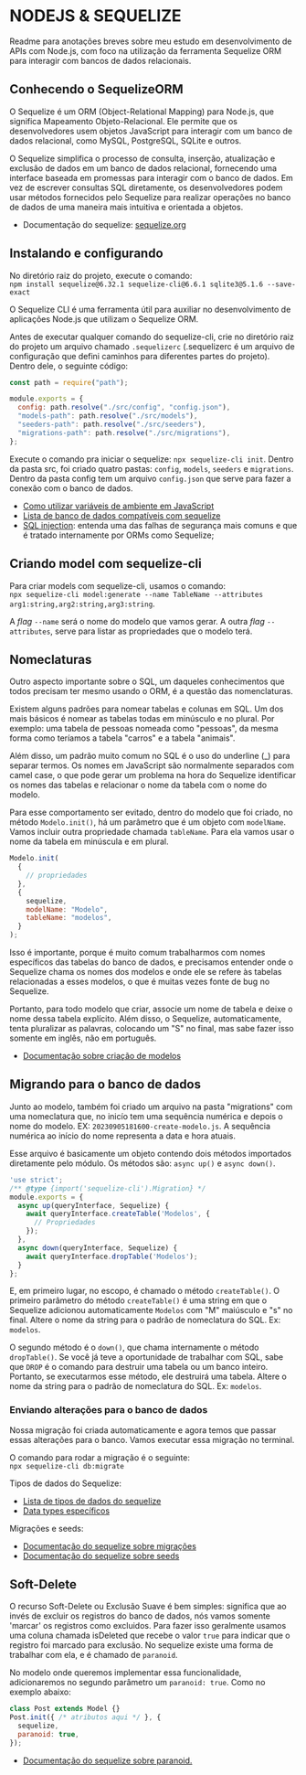 # NODEJS & SEQUELIZE

Readme para anotações breves sobre meu estudo em desenvolvimento de APIs com Node.js, com foco na utilização da ferramenta Sequelize ORM para interagir com bancos de dados relacionais.

## Conhecendo o SequelizeORM

O Sequelize é um ORM (Object-Relational Mapping) para Node.js, que significa Mapeamento Objeto-Relacional. Ele permite que os desenvolvedores usem objetos JavaScript para interagir com um banco de dados relacional, como MySQL, PostgreSQL, SQLite e outros.

O Sequelize simplifica o processo de consulta, inserção, atualização e exclusão de dados em um banco de dados relacional, fornecendo uma interface baseada em promessas para interagir com o banco de dados. Em vez de escrever consultas SQL diretamente, os desenvolvedores podem usar métodos fornecidos pelo Sequelize para realizar operações no banco de dados de uma maneira mais intuitiva e orientada a objetos.

- Documentação do sequelize: <a href="https://sequelize.org/" target="_blank">sequelize.org</a>

## Instalando e configurando

No diretório raiz do projeto, execute o comando: <br/> `npm install sequelize@6.32.1 sequelize-cli@6.6.1 sqlite3@5.1.6 --save-exact`

O Sequelize CLI é uma ferramenta útil para auxiliar no desenvolvimento de aplicações Node.js que utilizam o Sequelize ORM.

Antes de executar qualquer comando do sequelize-cli, crie no diretório raiz do projeto um arquivo chamado `.sequelizerc` (.sequelizerc é um arquivo de configuração que defini caminhos para diferentes partes do projeto). Dentro dele, o seguinte código:

```javascript
const path = require("path");

module.exports = {
  config: path.resolve("./src/config", "config.json"),
  "models-path": path.resolve("./src/models"),
  "seeders-path": path.resolve("./src/seeders"),
  "migrations-path": path.resolve("./src/migrations"),
};
```

Execute o comando pra iniciar o sequelize: `npx sequelize-cli init`. Dentro da pasta src, foi criado quatro pastas: `config`, `models`, `seeders` e `migrations`. Dentro da pasta config tem um arquivo `config.json` que serve para fazer a conexão com o banco de dados.

- <a target="_blank" href="https://www.alura.com.br/artigos/dotenv-gerenciando-variaveis-ambiente?_gl=1*z5oqd*_ga*MTMyNjk1NDcyNi4xNzA4NzA2MjY3*_ga_1EPWSW3PCS*MTcxMDk0NTExNC45LjEuMTcxMDk0OTY0OS4wLjAuMA..*_fplc*emxCU1llNEQxUzdUQ1ZSNUtTaUxFSkhXQjdObEYzVm1SeTZDY01xQ2FVWFdTcU82Q3dmN09QR3Y0NmRzJTJGVTElMkZrZzRoc2psOVpENlBnRXZ6SXlnN2NISVZYY2xON1p1JTJCWXFUdUVNQ2duT2dDT242N0tVVG5acHhiaUFCZjVRJTNEJTNE">Como utilizar variáveis de ambiente em JavaScript</a>
- <a href="https://sequelize.org/docs/v6/getting-started/#installing">Lista de banco de dados compatíveis com sequelize</a>
- <a href="https://alura.com.br/artigos/sql-injection-proteja-sua-aplicacao?_gl=1*1dzkyvn*_ga*MTMyNjk1NDcyNi4xNzA4NzA2MjY3*_ga_1EPWSW3PCS*MTcxMDk0NTExNC45LjEuMTcxMDk1MDI3NS4wLjAuMA..*_fplc*emxCU1llNEQxUzdUQ1ZSNUtTaUxFSkhXQjdObEYzVm1SeTZDY01xQ2FVWFdTcU82Q3dmN09QR3Y0NmRzJTJGVTElMkZrZzRoc2psOVpENlBnRXZ6SXlnN2NISVZYY2xON1p1JTJCWXFUdUVNQ2duT2dDT242N0tVVG5acHhiaUFCZjVRJTNEJTNE">SQL injection</a>: entenda uma das falhas de segurança mais comuns e que é tratado internamente por ORMs como Sequelize;

## Criando model com sequelize-cli

Para criar models com sequelize-cli, usamos o comando: <br/>
`npx sequelize-cli model:generate --name TableName --attributes arg1:string,arg2:string,arg3:string`.

A _flag_ `--name` será o nome do modelo que vamos gerar. A outra _flag_ `--attributes`, serve para listar as propriedades que o modelo terá.

## Nomeclaturas

Outro aspecto importante sobre o SQL, um daqueles conhecimentos que todos precisam ter mesmo usando o ORM, é a questão das nomenclaturas.

Existem alguns padrões para nomear tabelas e colunas em SQL. Um dos mais básicos é nomear as tabelas todas em minúsculo e no plural. Por exemplo: uma tabela de pessoas nomeada como "pessoas", da mesma forma como teríamos a tabela "carros" e a tabela "animais".

Além disso, um padrão muito comum no SQL é o uso do underline (\_) para separar termos. Os nomes em JavaScript são normalmente separados com camel case, o que pode gerar um problema na hora do Sequelize identificar os nomes das tabelas e relacionar o nome da tabela com o nome do modelo.

Para esse comportamento ser evitado, dentro do modelo que foi criado, no método `Modelo.init()`, há um parâmetro que é um objeto com `modelName`. Vamos incluir outra propriedade chamada `tableName`. Para ela vamos usar o nome da tabela em minúscula e em plural.

```javascript
Modelo.init(
  {
    // propriedades
  },
  {
    sequelize,
    modelName: "Modelo",
    tableName: "modelos",
  }
);
```

Isso é importante, porque é muito comum trabalharmos com nomes específicos das tabelas do banco de dados, e precisamos entender onde o Sequelize chama os nomes dos modelos e onde ele se refere às tabelas relacionadas a esses modelos, o que é muitas vezes fonte de bug no Sequelize.

Portanto, para todo modelo que criar, associe um nome de tabela e deixe o nome dessa tabela explícito. Além disso, o Sequelize, automaticamente, tenta pluralizar as palavras, colocando um "S" no final, mas sabe fazer isso somente em inglês, não em português.

- <a href="https://sequelize.org/docs/v6/core-concepts/model-basics/#model-definition">Documentação sobre criação de modelos</a>

## Migrando para o banco de dados

Junto ao modelo, também foi criado um arquivo na pasta "migrations" com uma nomeclatura que, no inicío tem uma sequência numérica e depois o nome do modelo. EX: `20230905181600-create-modelo.js`. A sequência numérica ao início do nome representa a data e hora atuais.

Esse arquivo é basicamente um objeto contendo dois métodos importados diretamente pelo módulo. Os métodos são: `async up()` e `async down()`.

```javascript
'use strict';
/** @type {import('sequelize-cli').Migration} */
module.exports = {
  async up(queryInterface, Sequelize) {
    await queryInterface.createTable('Modelos', {
      // Propriedades
    });
  },
  async down(queryInterface, Sequelize) {
    await queryInterface.dropTable('Modelos');
  }
};
```

E, em primeiro lugar, no escopo, é chamado o método `createTable()`. O primeiro parâmetro do método `createTable()` é uma string em que o Sequelize adicionou automaticamente `Modelos` com "M" maiúsculo e "s" no final. Altere o nome da string para o padrão de nomeclatura do SQL. Ex: `modelos`.

O segundo método é o `down()`, que chama internamente o método `dropTable()`. Se você já teve a oportunidade de trabalhar com SQL, sabe que `DROP` é o comando para destruir uma tabela ou um banco inteiro. Portanto, se executarmos esse método, ele destruirá uma tabela. Altere o nome da string para o padrão de nomeclatura do SQL. Ex: `modelos`.

### Enviando alterações para o banco de dados

Nossa migração foi criada automaticamente e agora temos que passar essas alterações para o banco. Vamos executar essa migração no terminal.

O comando para rodar a migração é o seguinte: <br/>
`npx sequelize-cli db:migrate`

Tipos de dados do Sequelize:
- <a href="https://sequelize.org/docs/v6/core-concepts/model-basics/#data-types">Lista de tipos de dados do sequelize</a>
- <a href="https://sequelize.org/docs/v6/other-topics/other-data-types/">Data types específicos</a>

Migrações e seeds:
- <a href="https://sequelize.org/docs/v6/other-topics/migrations/#running-migrations">Documentação do sequelize sobre migrações</a>
- <a href="https://sequelize.org/docs/v6/other-topics/migrations/#creating-the-first-seed">Documentação do sequelize sobre seeds</a>

## Soft-Delete

O recurso Soft-Delete ou Exclusão Suave é bem simples: significa que ao invés de excluir os registros do banco de dados, nós vamos somente 'marcar' os registros como excluidos. Para fazer isso geralmente usamos uma coluna chamada isDeleted que recebe o valor `true` para indicar que o registro foi marcado para exclusão. No sequelize existe uma forma de trabalhar com ela, e é chamado de `paranoid`.

No modelo onde queremos implementar essa funcionalidade, adicionaremos no segundo parâmetro um `paranoid: true`. Como no exemplo abaixo:

```javascript
class Post extends Model {}
Post.init({ /* atributos aqui */ }, {
  sequelize,
  paranoid: true,
});
```

- <a href="https://sequelize.org/docs/v6/core-concepts/paranoid/">Documentação do sequelize sobre paranoid.</a>

